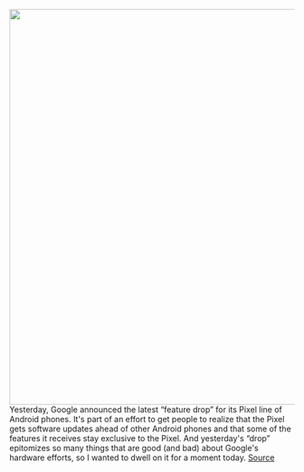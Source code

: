 <img src='https://cdn.vox-cdn.com/thumbor/A9ETwNirkZ-Yu8UMwa6OBsjWb2Y=/0x0:2040x1360/1200x800/filters:focal(857x517:1183x843)/cdn.vox-cdn.com/uploads/chorus_image/image/66422351/akrales_191017_3725_0118.0.jpg' width='700px' /><br/>
Yesterday, Google announced the latest “feature drop” for its Pixel line of Android phones. It's part of an effort to get people to realize that the Pixel gets software updates ahead of other Android phones and that some of the features it receives stay exclusive to the Pixel. And yesterday's “drop” epitomizes so many things that are good (and bad) about Google's hardware efforts, so I wanted to dwell on it for a moment today.
<a href='https://www.theverge.com/2020/3/3/21162272/google-pixel-feature-drop-firm-press-3d-touch-card-boarding-pass'> Source <a/>